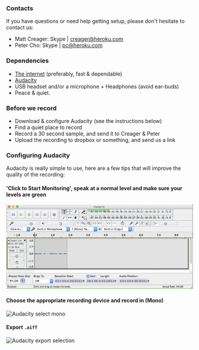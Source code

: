 
### Contacts

If you have questions or need help getting setup, please don't hesitate to contact us:

- Matt Creager: Skype | creager@heroku.com
- Peter Cho: Skype | pc@heroku.com

### Dependencies

- [The internet](https://45.media.tumblr.com/cd67ee315543aad3b9947b67ee49102f/tumblr_mq3o8iycut1qbhoheo1_500.gif) (preferably, fast & dependable)
- [Audacity](http://audacityteam.org/)
- USB headset and/or a microphone + Headphones (avoid ear-buds)
- Peace & quiet.

### Before we record

- Download & configure Audacity (see the instructions below)
- Find a quiet place to record
- Record a 30 second sample, and send it to Creager & Peter
- Upload the recording to dropbox or something, and send us a link

### Configuring Audacity
Audacity is really simple to use, here are a few tips that will improve the quality of the recording:

#### 'Click to Start Monitoring', speak at a normal level and make sure your levels are green

![Audacity levels in the green](./audacity_levels.gif)

#### Choose the appropriate recording device and **record in (Mono)**

![Audacity select mono](./audacity_mono)

#### Export `.aiff`

![Audacity export selection](./audacity_export)